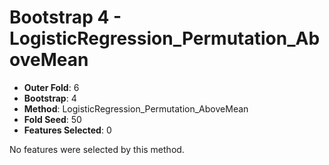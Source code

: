 # Bootstrap 4 - LogisticRegression_Permutation_AboveMean

- **Outer Fold**: 6
- **Bootstrap**: 4
- **Method**: LogisticRegression_Permutation_AboveMean
- **Fold Seed**: 50
- **Features Selected**: 0

No features were selected by this method.
